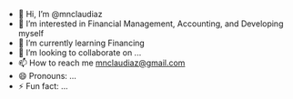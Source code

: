 - 👋 Hi, I’m @mnclaudiaz
- 👀 I’m interested in Financial Management, Accounting, and Developing myself
- 🌱 I’m currently learning Financing
- 💞️ I’m looking to collaborate on ...
- 📫 How to reach me mnclaudiaz@gmail.com
- 😄 Pronouns: ...
- ⚡ Fun fact: ...

<!---
mnclaudiaz/mnclaudiaz is a ✨ special ✨ repository because its `README.md` (this file) appears on your GitHub profile.
You can click the Preview link to take a look at your changes.
--->
